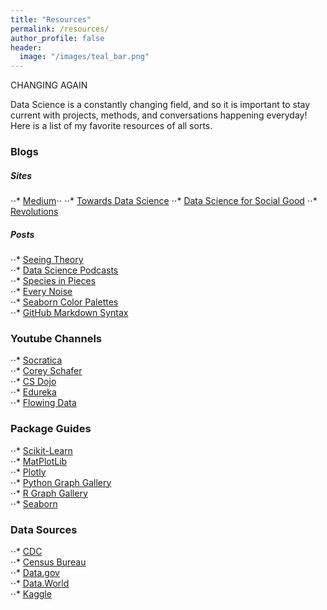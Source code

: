 ```yaml
---
title: "Resources"
permalink: /resources/
author_profile: false
header:
  image: "/images/teal_bar.png"
---
```


CHANGING AGAIN

Data Science is a constantly changing field, and so it is important to stay current with projects, methods, and conversations happening everyday! Here is a list of my favorite resources of all sorts. 

### Blogs
##### Sites
⋅⋅* [Medium](https://medium.com/)⋅⋅
⋅⋅* [Towards Data Science](https://towardsdatascience.com/?source=post_page-----70d476bfe775----------------------)
⋅⋅* [Data Science for Social Good](http://www.dssgfellowship.org//blog/)
⋅⋅* [Revolutions](https://blog.revolutionanalytics.com/)

##### Posts
⋅⋅* [Seeing Theory](https://seeing-theory.brown.edu/)\
⋅⋅* [Data Science Podcasts](https://realpython.com/data-science-podcasts/)\
⋅⋅* [Species in Pieces](http://species-in-pieces.com/#)\
⋅⋅* [Every Noise](http://everynoise.com/engenremap.html#otherthings)\
⋅⋅* [Seaborn Color Palettes](https://python-graph-gallery.com/100-calling-a-color-with-seaborn/)\
⋅⋅* [GitHub Markdown Syntax](https://github.com/adam-p/markdown-here/wiki/Markdown-Cheatsheet#lists)

### Youtube Channels
⋅⋅* [Socratica](https://www.youtube.com/user/SocraticaStudios)\
⋅⋅* [Corey Schafer](https://www.youtube.com/user/schafer5)\
⋅⋅* [CS Dojo](https://www.youtube.com/channel/UCxX9wt5FWQUAAz4UrysqK9A)\
⋅⋅* [Edureka](https://www.youtube.com/user/edurekaIN/featured)\
⋅⋅* [Flowing Data](https://flowingdata.com/)

### Package Guides
⋅⋅* [Scikit-Learn](https://scikit-learn.org/stable/index.html)\
⋅⋅* [MatPlotLib](https://matplotlib.org/index.html)\
⋅⋅* [Plotly](https://plotly.com/)\
⋅⋅* [Python Graph Gallery](https://python-graph-gallery.com/)\
⋅⋅* [R Graph Gallery](https://www.r-graph-gallery.com/)\
⋅⋅* [Seaborn](https://seaborn.pydata.org/index.html)

### Data Sources
⋅⋅* [CDC](https://www.cdc.gov/nchs/index.htm)\
⋅⋅* [Census Bureau](https://www.census.gov/)\
⋅⋅* [Data.gov](https://www.data.gov/)\
⋅⋅* [Data.World](https://data.world/)\
⋅⋅* [Kaggle](https://www.kaggle.com/)

